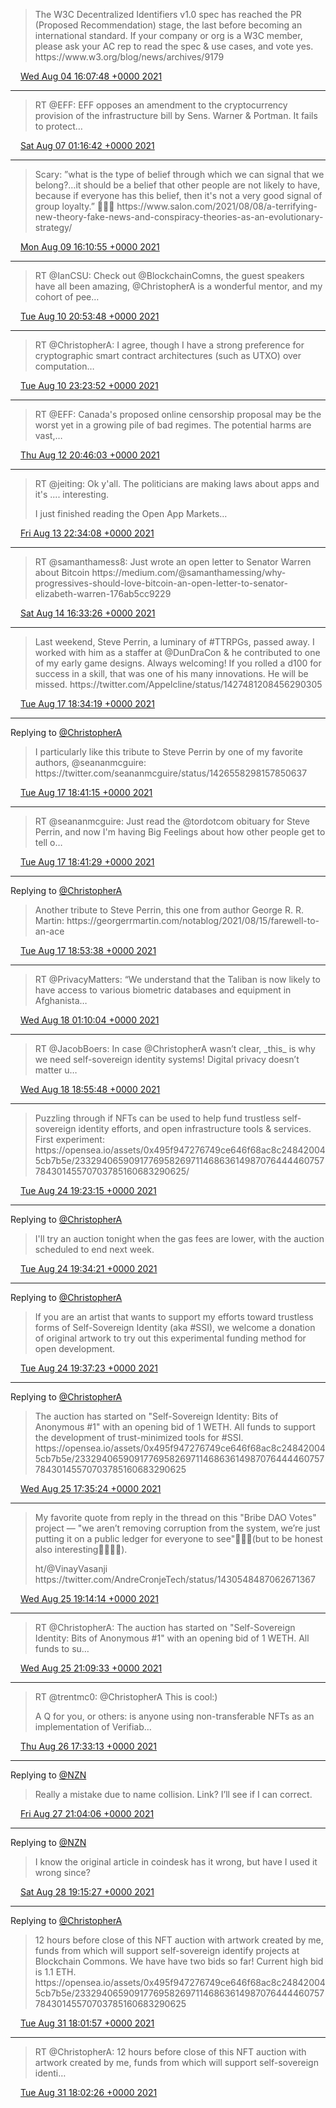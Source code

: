 > The W3C Decentralized Identifiers v1\.0 spec has reached the PR \(Proposed Recommendation\) stage, the last before becoming an international standard\. If your company or org is a W3C member, please ask your AC rep to read the spec &amp; use cases, and vote yes\. https://www\.w3\.org/blog/news/archives/9179

<img src="../../media/tweet.ico" width="12" /> [Wed Aug 04 16:07:48 +0000 2021](https://twitter.com/ChristopherA/status/1422952419437158402)

----

> RT @EFF: EFF opposes an amendment to the cryptocurrency provision of the infrastructure bill by Sens\. Warner &amp; Portman\. It fails to protect…

<img src="../../media/tweet.ico" width="12" /> [Sat Aug 07 01:16:42 +0000 2021](https://twitter.com/ChristopherA/status/1423815330837647364)

----

> Scary: ”what is the type of belief through which we can signal that we belong?…it should be a belief that other people are not likely to have, because if everyone has this belief, then it's not a very good signal of group loyalty\.” 🤷🏻‍♂️ https://www\.salon\.com/2021/08/08/a\-terrifying\-new\-theory\-fake\-news\-and\-conspiracy\-theories\-as\-an\-evolutionary\-strategy/

<img src="../../media/tweet.ico" width="12" /> [Mon Aug 09 16:10:55 +0000 2021](https://twitter.com/ChristopherA/status/1424765143410348032)

----

> RT @IanCSU: Check out @BlockchainComns, the guest speakers have all been amazing, @ChristopherA is a wonderful mentor, and my cohort of pee…

<img src="../../media/tweet.ico" width="12" /> [Tue Aug 10 20:53:48 +0000 2021](https://twitter.com/ChristopherA/status/1425198720727932932)

----

> RT @ChristopherA: I agree, though I have a strong preference for cryptographic smart contract architectures \(such as UTXO\) over computation…

<img src="../../media/tweet.ico" width="12" /> [Tue Aug 10 23:23:52 +0000 2021](https://twitter.com/ChristopherA/status/1425236486195089410)

----

> RT @EFF: Canada's proposed online censorship proposal may be the worst yet in a growing pile of bad regimes\. The potential harms are vast,…

<img src="../../media/tweet.ico" width="12" /> [Thu Aug 12 20:46:03 +0000 2021](https://twitter.com/ChristopherA/status/1425921547458338816)

----

> RT @jeiting: Ok y'all\. The politicians are making laws about apps and it's \.\.\.\. interesting\.   
>   
> I just finished reading the Open App Markets…

<img src="../../media/tweet.ico" width="12" /> [Fri Aug 13 22:34:08 +0000 2021](https://twitter.com/ChristopherA/status/1426311134366208002)

----

> RT @samanthamess8: Just wrote an open letter to Senator Warren about Bitcoin https://medium\.com/@samanthamessing/why\-progressives\-should\-love\-bitcoin\-an\-open\-letter\-to\-senator\-elizabeth\-warren\-176ab5cc9229

<img src="../../media/tweet.ico" width="12" /> [Sat Aug 14 16:33:26 +0000 2021](https://twitter.com/ChristopherA/status/1426582746470572037)

----

> Last weekend, Steve Perrin, a luminary of \#TTRPGs, passed away\. I worked with him as a staffer at @DunDraCon &amp; he contributed to one of my early game designs\. Always welcoming\! If you rolled a d100 for success in a skill, that was one of his many innovations\. He will be missed\. https://twitter\.com/Appelcline/status/1427481208456290305

<img src="../../media/tweet.ico" width="12" /> [Tue Aug 17 18:34:19 +0000 2021](https://twitter.com/ChristopherA/status/1427700333933830145)

----

Replying to [@ChristopherA](https://twitter.com/ChristopherA/status/1427700333933830145)

> I particularly like this tribute to Steve Perrin by one of my favorite authors, @seananmcguire: https://twitter\.com/seananmcguire/status/1426558298157850637

<img src="../../media/tweet.ico" width="12" /> [Tue Aug 17 18:41:15 +0000 2021](https://twitter.com/ChristopherA/status/1427702076243537922)

----

> RT @seananmcguire: Just read the @tordotcom obituary for Steve Perrin, and now I'm having Big Feelings about how other people get to tell o…

<img src="../../media/tweet.ico" width="12" /> [Tue Aug 17 18:41:29 +0000 2021](https://twitter.com/ChristopherA/status/1427702136226287622)

----

Replying to [@ChristopherA](https://twitter.com/ChristopherA/status/1427702076243537922)

> Another tribute to Steve Perrin, this one from author George R\. R\. Martin: https://georgerrmartin\.com/notablog/2021/08/15/farewell\-to\-an\-ace

<img src="../../media/tweet.ico" width="12" /> [Tue Aug 17 18:53:38 +0000 2021](https://twitter.com/ChristopherA/status/1427705193928429573)

----

> RT @PrivacyMatters: “We understand that the Taliban is now likely to have access to various biometric databases and equipment in Afghanista…

<img src="../../media/tweet.ico" width="12" /> [Wed Aug 18 01:10:04 +0000 2021](https://twitter.com/ChristopherA/status/1427799927384543234)

----

> RT @JacobBoers: In case @ChristopherA wasn’t clear, \_this\_ is why we need self\-sovereign identity systems\! Digital privacy doesn’t matter u…

<img src="../../media/tweet.ico" width="12" /> [Wed Aug 18 18:55:48 +0000 2021](https://twitter.com/ChristopherA/status/1428068127535820808)

----

> Puzzling through if NFTs can be used to help fund trustless self\-sovereign identity efforts, and open infrastructure tools &amp; services\. First experiment: https://opensea\.io/assets/0x495f947276749ce646f68ac8c248420045cb7b5e/23329406590917769582697114686361498707644446075778430145570703785160683290625/

<img src="../../media/tweet.ico" width="12" /> [Tue Aug 24 19:23:15 +0000 2021](https://twitter.com/ChristopherA/status/1430249361636618240)

----

Replying to [@ChristopherA](https://twitter.com/ChristopherA/status/1430249361636618240)

> I'll try an auction tonight when the gas fees are lower, with the auction scheduled to end next week\.

<img src="../../media/tweet.ico" width="12" /> [Tue Aug 24 19:34:21 +0000 2021](https://twitter.com/ChristopherA/status/1430252154481086464)

----

Replying to [@ChristopherA](https://twitter.com/ChristopherA/status/1430252154481086464)

> If you are an artist that wants to support my efforts toward trustless forms of Self\-Sovereign Identity \(aka \#SSI\), we welcome a donation of original artwork to try out this experimental funding method for open development\.

<img src="../../media/tweet.ico" width="12" /> [Tue Aug 24 19:37:23 +0000 2021](https://twitter.com/ChristopherA/status/1430252920180600839)

----

Replying to [@ChristopherA](https://twitter.com/ChristopherA/status/1430252920180600839)

> The auction has started on "Self\-Sovereign Identity: Bits of Anonymous \#1" with an opening bid of 1 WETH\. All funds to support the development of trust\-minimized tools for \#SSI\. https://opensea\.io/assets/0x495f947276749ce646f68ac8c248420045cb7b5e/23329406590917769582697114686361498707644446075778430145570703785160683290625

<img src="../../media/tweet.ico" width="12" /> [Wed Aug 25 17:35:24 +0000 2021](https://twitter.com/ChristopherA/status/1430584610560221188)

----

> My favorite quote from reply in the thread on this "Bribe DAO Votes" project — "we aren’t removing corruption from the system, we’re just putting it on a public ledger for everyone to see"🤦🏻‍♂️\(but to be honest also interesting🕵🏻‍♂️🔎\)\.  
>   
> ht/@VinayVasanji https://twitter\.com/AndreCronjeTech/status/1430548487062671367

<img src="../../media/tweet.ico" width="12" /> [Wed Aug 25 19:14:14 +0000 2021](https://twitter.com/ChristopherA/status/1430609480740270081)

----

> RT @ChristopherA: The auction has started on "Self\-Sovereign Identity: Bits of Anonymous \#1" with an opening bid of 1 WETH\. All funds to su…

<img src="../../media/tweet.ico" width="12" /> [Wed Aug 25 21:09:33 +0000 2021](https://twitter.com/ChristopherA/status/1430638500773208070)

----

> RT @trentmc0: @ChristopherA This is cool:\)   
>   
> A Q for you, or others: is anyone using non\-transferable NFTs as an implementation of Verifiab…

<img src="../../media/tweet.ico" width="12" /> [Thu Aug 26 17:33:13 +0000 2021](https://twitter.com/ChristopherA/status/1430946449357893632)

----

Replying to [@NZN](https://twitter.com/NZN/status/1431287889590169609)

> Really a mistake due to name collision\. Link? I’ll see if I can correct\.

<img src="../../media/tweet.ico" width="12" /> [Fri Aug 27 21:04:06 +0000 2021](https://twitter.com/ChristopherA/status/1431361906787303425)

----

Replying to [@NZN](https://twitter.com/NZN/status/1431627920972341248)

> I know the original article in coindesk has it wrong, but have I used it wrong since?

<img src="../../media/tweet.ico" width="12" /> [Sat Aug 28 19:15:27 +0000 2021](https://twitter.com/ChristopherA/status/1431696949795639303)

----

Replying to [@ChristopherA](https://twitter.com/ChristopherA/status/1430584610560221188)

> 12 hours before close of this NFT auction with artwork created by me, funds from which will support self\-sovereign identify projects at Blockchain Commons\. We have have two bids so far\! Current high bid is 1\.1 ETH\. https://opensea\.io/assets/0x495f947276749ce646f68ac8c248420045cb7b5e/23329406590917769582697114686361498707644446075778430145570703785160683290625

<img src="../../media/tweet.ico" width="12" /> [Tue Aug 31 18:01:57 +0000 2021](https://twitter.com/ChristopherA/status/1432765618176946178)

----

> RT @ChristopherA: 12 hours before close of this NFT auction with artwork created by me, funds from which will support self\-sovereign identi…

<img src="../../media/tweet.ico" width="12" /> [Tue Aug 31 18:02:26 +0000 2021](https://twitter.com/ChristopherA/status/1432765738352144384)